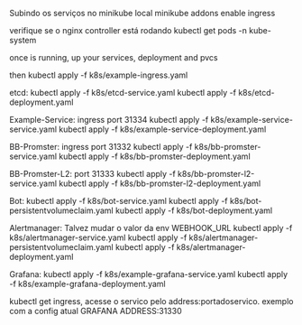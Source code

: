 Subindo os serviços no minikube local
minikube addons enable ingress


verifique se o nginx controller está rodando
kubectl get pods -n kube-system

once is running, up your services, deployment and pvcs

then
kubectl apply -f k8s/example-ingress.yaml

etcd:
kubectl apply -f k8s/etcd-service.yaml
kubectl apply -f k8s/etcd-deployment.yaml

Example-Service: ingress port 31334
kubectl apply -f k8s/example-service-service.yaml
kubectl apply -f k8s/example-service-deployment.yaml

BB-Promster: ingress port 31332
kubectl apply -f k8s/bb-promster-service.yaml
kubectl apply -f k8s/bb-promster-deployment.yaml


BB-Promster-L2: port 31333
kubectl apply -f k8s/bb-promster-l2-service.yaml
kubectl apply -f k8s/bb-promster-l2-deployment.yaml

Bot: 
kubectl apply -f k8s/bot-service.yaml
kubectl apply -f k8s/bot-persistentvolumeclaim.yaml
kubectl apply -f k8s/bot-deployment.yaml

Alertmanager:
Talvez mudar o valor da env WEBHOOK_URL
kubectl apply -f k8s/alertmanager-service.yaml
kubectl apply -f k8s/alertmanager-persistentvolumeclaim.yaml
kubectl apply -f k8s/alertmanager-deployment.yaml

Grafana: 
kubectl apply -f k8s/example-grafana-service.yaml
kubectl apply -f k8s/example-grafana-deployment.yaml



kubectl get ingress, acesse o servico pelo address:portadoservico. exemplo com a config atual
GRAFANA ADDRESS:31330